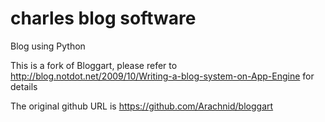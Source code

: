 charles blog software
============

Blog using Python

This is a fork of Bloggart, please refer to http://blog.notdot.net/2009/10/Writing-a-blog-system-on-App-Engine for details

The original github URL is https://github.com/Arachnid/bloggart

